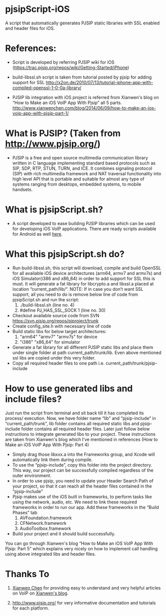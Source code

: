 # pjsipScript-iOS
A script that automatically generates PJSIP static libraries with SSL enabled and header files for iOS.

# References:
- Script is developed by referring PJSIP wiki for iOS (https://trac.pjsip.org/repos/wiki/Getting-Started/iPhone)

- build-libssl.sh script is taken from tutorial posted by pjsip for adding support for SSL
  http://x2on.de/2010/07/13/tutorial-iphone-app-with-compiled-openssl-1-0-0a-library/

- PJSIP lib integration with iOS project is referred from Xianwen's blog on “How to Make an iOS VoIP App With Pjsip” all 5 parts.
 http://www.xianwenchen.com/blog/2014/06/09/how-to-make-an-ios-voip-app-with-pjsip-part-1/

#  What is PJSIP? (Taken from http://www.pjsip.org/)
- PJSIP is a free and open source multimedia communication library written in C language implementing standard based protocols such as SIP, SDP, RTP, STUN, TURN, and ICE. It combines signaling protocol (SIP) with rich multimedia framework and NAT traversal functionality into high level API that is portable and suitable for almost any type of systems ranging from desktops, embedded systems, to mobile handsets.

# What is pjsipScript.sh?
- A script developed to ease building PJSIP libraries which can be used for developing iOS VoIP applications. There are ready scripts available for Android as well <a href="https://github.com/VoiSmart/pjsip-android-builder">here</a>.

# What this pjsipScript.sh do?
- Run build-libssl.sh, this script will download, compile and build OpenSSL for all available iOS device architectures (arm64, armv7 and armv7s) and iOS Simulator(i386 and x86_64) in order to add support for SSL this is must. It will generate a fat library for libcrypto.a and libssl.a placed at location “current_path/lib/“. NOTE: If in case you don’t want SSL support, all you need to do is remove below line of code from pjsipScript.sh and run the script:
  1. ./build-libssl.sh (line no. 4)
  2. #define PJ_HAS_SSL_SOCK 1 (line no. 30)
- Checkout available source code from SVN ​https://svn.pjsip.org/repos/pjproject/trunk
- Create config_site.h with necessary line of code
- Build static libs for below target architectures:
  1. "arm64" "armv7" "armv7s" for device
  2. "i386" "x86_64" for simulator
- Generate a fat library for all different PJSIP static libs and place them under single folder at path current_path/trunk/lib. Even above mentioned ssl libs are copied under this very folder.
- Copy all required header files to one path i.e. current_path/trunk/pjsip-include

# How to use generated libs and include files?

Just run the script from terminal and sit back till it has completed its process/ execution. Now, we have folder name “lib” and “pjsip-include” in “current_path/trunk”, lib folder contains all required static libs and pjsip-include folder contains all required header files. Later just follow below instructions to integrate generated libs to your project. These instructions are taken from Xianwen's blog which I’ve mentioned in references (How to Make an iOS VoIP App With Pjsip: Part 4)

- Simply drag those libxxx.a into the Frameworks group, and Xcode will automatically link them during compile. 
- To use the “pjsip-include”, copy this folder into the project directory. This way, our project can be successfully compiled regardless of the outer environment.
- In order to use pjsip, you need to update your Header Search Path of your project, so that it can reach all the header files contained in the “pjsip-include”
- Pjsip makes use of the iOS built in frameworks, to perform tasks like using the network, audio, etc. We need to link these required frameworks in order to run our app. Add these frameworks in the “Build Phases” tab
  1. AVFoundation.framework
  2. CFNetwork.framework
  3. AudioToolbox.framework
- Build your project and it should build successfully.

You can go through Xianwen's blog “How to Make an iOS VoIP App With Pjsip: Part 5” which explains very nicely on how to implement call handling using above integrated libs and header files.


# Thanks To

1. <a href="https://github.com/xianwen">Xianwen Chen</a> for providing easy to understand and very helpful articles on VoIP on <a href="http://xianwenchen.com/">Xianwen's blog</a>. 

2. http://www.pjsip.org/ for very informative documentation and tutorials for each platform.

